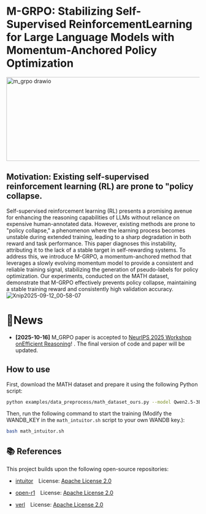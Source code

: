 
# M-GRPO: Stabilizing Self-Supervised ReinforcementLearning for Large Language Models with Momentum-Anchored Policy Optimization


<img width="707" height="219" alt="m_grpo drawio" src="https://github.com/user-attachments/assets/01243d50-ce1f-43ea-8b74-e22a66127ab1" />

## Motivation: Existing self-supervised reinforcement learning (RL) are prone to "policy collapse.
Self-supervised reinforcement learning (RL) presents a promising avenue for enhancing the reasoning capabilities of LLMs without reliance on expensive human-annotated data. However, existing methods are prone to "policy collapse," a phenomenon where the learning process becomes unstable during extended training, leading to a sharp degradation in both reward and task performance. This paper diagnoses this instability, attributing it to the lack of a stable target in self-rewarding systems. To address this, we introduce M-GRPO, a  momentum-anchored method that leverages a slowly evolving momentum model to provide a consistent and reliable training signal, stabilizing the generation of pseudo-labels for policy optimization. Our experiments, conducted on the MATH dataset, demonstrate that M-GRPO effectively prevents policy collapse, maintaining a stable training reward and consistently high validation accuracy. 
![Xnip2025-09-12_00-58-07](https://github.com/user-attachments/assets/f232251f-ed62-41df-bdbc-9c6ba7b50ee3)


# 🎉News
- **[2025-10-16]** M_GRPO paper is accepted to [NeurIPS 2025 Workshop onEfficient Reasoning](https://efficient-reasoning.github.io/)! . The final version of code and paper will be updated.

## How to use
First, download the MATH dataset and prepare it using the following Python script:

```bash
python examples/data_preprocess/math_dataset_ours.py --model Qwen2.5-3B
```

Then, run the following command to start the training (Modify the WANDB_KEY in the `math_intuitor.sh` script to your own WANDB key.):

```bash
bash math_intuitor.sh
```

## 📚 References

This project builds upon the following open-source repositories:

- [intuitor](https://github.com/sunblaze-ucb/Intuitor) License: [Apache License 2.0](https://github.com/volcengine/verl/blob/main/LICENSE)

- [open-r1](https://github.com/huggingface/open-r1) License: [Apache License 2.0](https://github.com/huggingface/open-r1/blob/main/LICENSE)

- [verl](https://github.com/volcengine/verl) License: [Apache License 2.0](https://github.com/volcengine/verl/blob/main/LICENSE)
